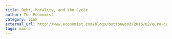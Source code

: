 ```yaml
---
title: Debt, Morality, and the Cycle
author: The Economist
category: link
external_url: http://www.economist.com/blogs/buttonwood/2015/02/euro-crisis
tags: macro
---
```

